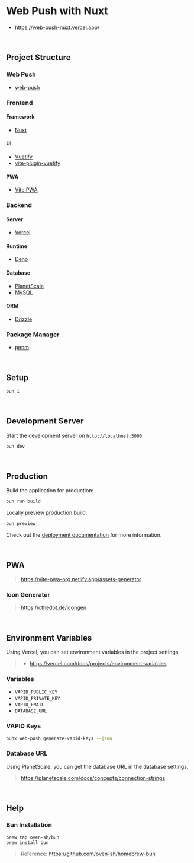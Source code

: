 # Web Push with Nuxt

- https://web-push-nuxt.vercel.app/

<br/>

## Project Structure

### Web Push

- [web-push](https://www.npmjs.com/package/web-push)

### Frontend

#### Framework

- [Nuxt](https://nuxt.com)

#### UI

- [Vuetify](https://vuetifyjs.com)
- [vite-plugin-vuetify](https://www.npmjs.com/package/vite-plugin-vuetify)

#### PWA

- [Vite PWA](https://vite-pwa-org.netlify.app/)

### Backend

#### Server

- [Vercel](https://vercel.com)

#### Runtime

- [Deno](https://deno.land)

<!-- - [Node.js](https://nodejs.org) -->

#### Database

- [PlanetScale](https://planetscale.com)
- [MySQL](https://www.mysql.com)

#### ORM

- [Drizzle](https://orm.drizzle.team)

### Package Manager

- [pnpm](https://pnpm.io)

<br/>

## Setup

```bash
bun i
```

<br/>

## Development Server

Start the development server on `http://localhost:3000`:

```bash
bun dev
```

<br/>

## Production

Build the application for production:

```bash
bun run build
```

Locally preview production build:

```bash
bun preview
```

Check out the [deployment documentation](https://nuxt.com/docs/getting-started/deployment) for more information.

<br/>

## PWA

> https://vite-pwa-org.netlify.app/assets-generator

### Icon Generator

> https://cthedot.de/icongen

<br/>

## Environment Variables

Using Vercel, you can set environment variables in the project settings.

> - https://vercel.com/docs/projects/environment-variables

### Variables

- `VAPID_PUBLIC_KEY`
- `VAPID_PRIVATE_KEY`
- `VAPID_EMAIL`
- `DATABASE_URL`

### VAPID Keys

```bash
bunx web-push generate-vapid-keys --json
```

### Database URL

Using PlanetScale, you can get the database URL in the database settings.

> https://planetscale.com/docs/concepts/connection-strings

<br/>

## Help

### Bun Installation

```
brew tap oven-sh/bun
brew install bun
```

> Reference: https://github.com/oven-sh/homebrew-bun
